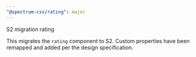 ```yaml
---
"@spectrum-css/rating": major
---
```


S2 migration rating

This migrates the `rating` component to S2. Custom properties have been remapped and added per the design specification.
